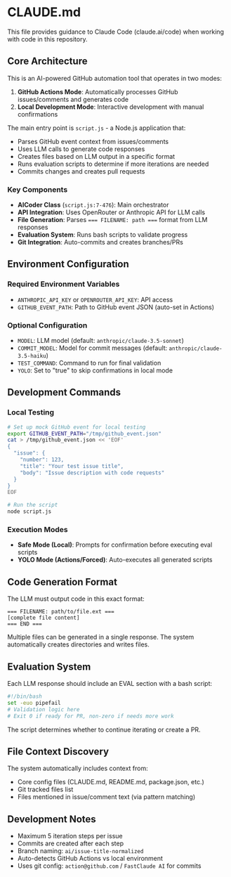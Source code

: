 # CLAUDE.md

This file provides guidance to Claude Code (claude.ai/code) when working with code in this repository.

## Core Architecture

This is an AI-powered GitHub automation tool that operates in two modes:

1. **GitHub Actions Mode**: Automatically processes GitHub issues/comments and generates code
2. **Local Development Mode**: Interactive development with manual confirmations

The main entry point is `script.js` - a Node.js application that:
- Parses GitHub event context from issues/comments
- Uses LLM calls to generate code responses
- Creates files based on LLM output in a specific format
- Runs evaluation scripts to determine if more iterations are needed
- Commits changes and creates pull requests

### Key Components

- **AICoder Class** (`script.js:7-476`): Main orchestrator
- **API Integration**: Uses OpenRouter or Anthropic API for LLM calls
- **File Generation**: Parses `=== FILENAME: path ===` format from LLM responses
- **Evaluation System**: Runs bash scripts to validate progress
- **Git Integration**: Auto-commits and creates branches/PRs

## Environment Configuration

### Required Environment Variables
- `ANTHROPIC_API_KEY` or `OPENROUTER_API_KEY`: API access
- `GITHUB_EVENT_PATH`: Path to GitHub event JSON (auto-set in Actions)

### Optional Configuration
- `MODEL`: LLM model (default: `anthropic/claude-3.5-sonnet`)
- `COMMIT_MODEL`: Model for commit messages (default: `anthropic/claude-3.5-haiku`)
- `TEST_COMMAND`: Command to run for final validation
- `YOLO`: Set to "true" to skip confirmations in local mode

## Development Commands

### Local Testing
```bash
# Set up mock GitHub event for local testing
export GITHUB_EVENT_PATH="/tmp/github_event.json"
cat > /tmp/github_event.json << 'EOF'
{
  "issue": {
    "number": 123,
    "title": "Your test issue title",
    "body": "Issue description with code requests"
  }
}
EOF

# Run the script
node script.js
```

### Execution Modes
- **Safe Mode (Local)**: Prompts for confirmation before executing eval scripts
- **YOLO Mode (Actions/Forced)**: Auto-executes all generated scripts

## Code Generation Format

The LLM must output code in this exact format:

```
=== FILENAME: path/to/file.ext ===
[complete file content]
=== END ===
```

Multiple files can be generated in a single response. The system automatically creates directories and writes files.

## Evaluation System

Each LLM response should include an EVAL section with a bash script:

```bash
#!/bin/bash
set -euo pipefail
# Validation logic here
# Exit 0 if ready for PR, non-zero if needs more work
```

The script determines whether to continue iterating or create a PR.

## File Context Discovery

The system automatically includes context from:
- Core config files (CLAUDE.md, README.md, package.json, etc.)
- Git tracked files list
- Files mentioned in issue/comment text (via pattern matching)

## Development Notes

- Maximum 5 iteration steps per issue
- Commits are created after each step
- Branch naming: `ai/issue-title-normalized`
- Auto-detects GitHub Actions vs local environment
- Uses git config: `action@github.com` / `FastClaude AI` for commits
